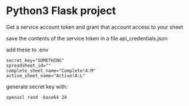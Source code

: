# Python3 Flask project

Get a service account token and grant that account access to your sheet

save the contents of the service token in a file api_credentials.json

add these to .env

    secret_key="SOMETHING"
    spreadsheet_id=""
    complete_sheet_name="Complete!A:M"
    active_sheet_name="Active!A:L"

generate secret key with:

    openssl rand -base64 24